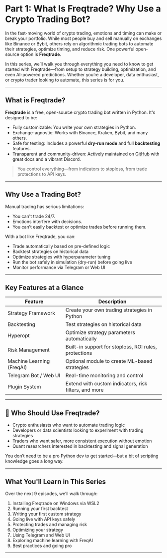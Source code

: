 
# Part 1: What Is Freqtrade? Why Use a Crypto Trading Bot?

In the fast-moving world of crypto trading, emotions and timing can make or break your portfolio. While most people buy and sell manually on exchanges like Binance or Bybit, others rely on algorithmic trading bots to automate their strategies, optimize timing, and reduce risk. One powerful open-source option is **Freqtrade**.

In this series, we’ll walk you through everything you need to know to get started with Freqtrade—from setup to strategy building, optimization, and even AI-powered predictions. Whether you’re a developer, data enthusiast, or crypto trader looking to automate, this series is for you.

---

## What is Freqtrade?

**Freqtrade** is a free, open-source crypto trading bot written in Python. It's designed to be:

-  Fully customizable: You write your own strategies in Python.
-  Exchange-agnostic: Works with Binance, Kraken, Bybit, and many others.
-  Safe for testing: Includes a powerful **dry-run mode** and full **backtesting** features.
-  Transparent and community-driven: Actively maintained on [GitHub](https://github.com/freqtrade/freqtrade) with great docs and a vibrant Discord.

> You control everything—from indicators to stoploss, from trade protections to API keys.

---

##  Why Use a Trading Bot?

Manual trading has serious limitations:

- You can't trade 24/7.
- Emotions interfere with decisions.
- You can’t easily backtest or optimize trades before running them.

With a bot like Freqtrade, you can:

-  Trade automatically based on pre-defined logic  
-  Backtest strategies on historical data  
-  Optimize strategies with hyperparameter tuning  
-  Run the bot safely in simulation (dry-run) before going live  
-  Monitor performance via Telegram or Web UI  

---

##  Key Features at a Glance

| Feature                    | Description                                        |
|----------------------------|----------------------------------------------------|
|  Strategy Framework       | Create your own trading strategies in Python       |
|  Backtesting              | Test strategies on historical data                |
|  Hyperopt                 | Optimize strategy parameters automatically         |
|  Risk Management          | Built-in support for stoploss, ROI rules, protections |
|  Machine Learning (FreqAI)| Optional module to create ML-based strategies     |
|  Telegram Bot / Web UI    | Real-time monitoring and control                  |
|  Plugin System            | Extend with custom indicators, risk filters, and more |

---

## 🧠 Who Should Use Freqtrade?

- Crypto enthusiasts who want to automate trading logic
- Developers or data scientists looking to experiment with trading strategies
- Traders who want safer, more consistent execution without emotion
- Quant researchers interested in backtesting and signal generation

You don’t need to be a pro Python dev to get started—but a bit of scripting knowledge goes a long way.

---

##  What You'll Learn in This Series

Over the next 9 episodes, we’ll walk through:

1. Installing Freqtrade on Windows via WSL2  
2. Running your first backtest  
3. Writing your first custom strategy  
4. Going live with API keys safely  
5. Protecting trades and managing risk  
6. Optimizing your strategy  
7. Using Telegram and Web UI  
8. Exploring machine learning with FreqAI  
9. Best practices and going pro  

---



